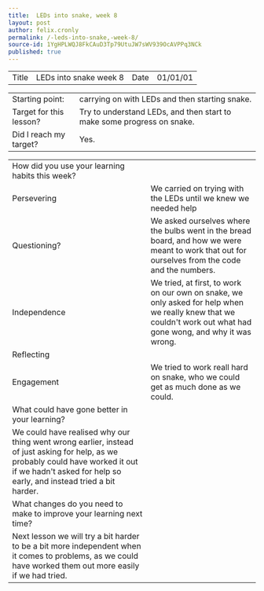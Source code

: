 ```yaml
---
title:  LEDs into snake, week 8
layout: post
author: felix.cronly
permalink: /-leds-into-snake,-week-8/
source-id: 1YgHPLWQJ8FkCAuD3Tp79UtuJW7sWV939OcAVPPq3NCk
published: true
---
```

<table>
  <tr>
    <td>Title</td>
    <td>LEDs into snake week 8</td>
    <td>Date</td>
    <td>01/01/01</td>
  </tr>
</table>


<table>
  <tr>
    <td>Starting point:</td>
    <td>carrying on with LEDs and then starting snake.</td>
  </tr>
  <tr>
    <td>Target for this lesson?</td>
    <td>Try to understand LEDs, and then start to make some progress on snake.</td>
  </tr>
  <tr>
    <td>Did I reach my target? </td>
    <td>Yes.</td>
  </tr>
</table>


<table>
  <tr>
    <td>How did you use your learning habits this week?</td>
    <td></td>
  </tr>
  <tr>
    <td>Persevering</td>
    <td>We carried on trying with the LEDs until we knew we needed help</td>
  </tr>
  <tr>
    <td>Questioning?</td>
    <td>We asked ourselves where the bulbs went in the bread board, and how we were meant to work that out for ourselves from the code and the numbers.</td>
  </tr>
  <tr>
    <td>Independence</td>
    <td>We tried, at first, to work on our own on snake, we only asked for help when we really knew that we couldn't work out what had gone wong, and why it was wrong.</td>
  </tr>
  <tr>
    <td>Reflecting</td>
    <td></td>
  </tr>
  <tr>
    <td>Engagement</td>
    <td>We tried to work reall hard on snake, who we could get as much done as we could.</td>
  </tr>
  <tr>
    <td>What could have gone better in your learning?</td>
    <td></td>
  </tr>
  <tr>
    <td>We could have realised why our thing went wrong earlier, instead of just asking for help, as we probably could have worked it out if we hadn't asked for help so early, and instead tried a bit harder.</td>
    <td></td>
  </tr>
  <tr>
    <td>What changes do you need to make to improve your learning next time?</td>
    <td></td>
  </tr>
  <tr>
    <td>Next lesson we will try a bit harder to be a bit more independent when it comes to problems, as we could have worked them out more easily if we had tried.</td>
    <td></td>
  </tr>
</table>


